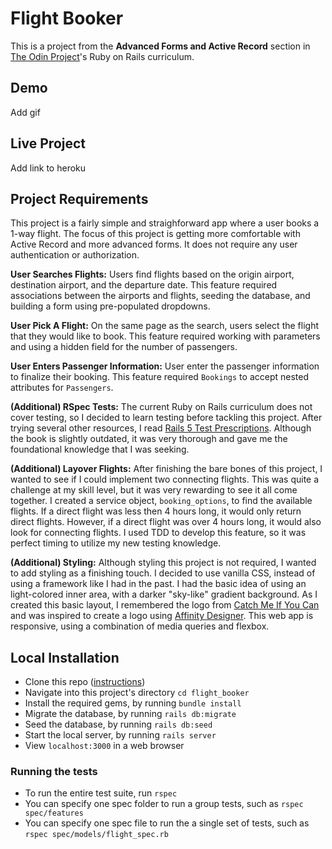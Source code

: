 # Flight Booker

This is a project from the **Advanced Forms and Active Record** section in [The Odin Project](https://www.theodinproject.com/courses/ruby-on-rails/lessons/building-advanced-forms)'s Ruby on Rails curriculum. 

## Demo
Add gif

## Live Project
Add link to heroku

## Project Requirements
This project is a fairly simple and straighforward app where a user books a 1-way flight. The focus of this project is getting more comfortable with Active Record and more advanced forms. It does not require any user authentication or authorization. 

**User Searches Flights:**
Users find flights based on the origin airport, destination airport, and the departure date. This feature required associations between the airports and flights, seeding the database, and building a form using pre-populated dropdowns.

**User Pick A Flight:** 
On the same page as the search, users select the flight that they would like to book. This feature required working with parameters and using a hidden field for the number of passengers.

**User Enters Passenger Information:** 
User enter the passenger information to finalize their booking. This feature required `Bookings` to accept nested attributes for `Passengers`. 

**(Additional) RSpec Tests:** 
The current Ruby on Rails curriculum does not cover testing, so I decided to learn testing before tackling this project. After trying several other resources, I read [Rails 5 Test Prescriptions](https://pragprog.com/titles/nrtest3/rails-5-test-prescriptions/). Although the book is slightly outdated, it was very thorough and gave me the foundational knowledge that I was seeking.

**(Additional) Layover Flights:** 
After finishing the bare bones of this project, I wanted to see if I could implement two connecting flights. This was quite a challenge at my skill level, but it was very rewarding to see it all come together. I created a service object, `booking_options`, to find the available flights. If a direct flight was less then 4 hours long, it would only return direct flights. However, if a direct flight was over 4 hours long, it would also look for connecting flights. I used TDD to develop this feature, so it was perfect timing to utilize my new testing knowledge.

**(Additional) Styling:** 
Although styling this project is not required, I wanted to add styling as a finishing touch. I decided to use vanilla CSS, instead of using a framework like I had in the past. I had the basic idea of using an light-colored inner area, with a darker "sky-like" gradient background. As I created this basic layout, I remembered the logo from [Catch Me If You Can](https://www.imdb.com/title/tt0264464/) and was inspired to create a logo using [Affinity Designer](https://affinity.serif.com/en-us/designer/). This web app is responsive, using a combination of media queries and flexbox. 

## Local Installation
- Clone this repo ([instructions](https://docs.github.com/en/free-pro-team@latest/github/creating-cloning-and-archiving-repositories/cloning-a-repository))
- Navigate into this project's directory `cd flight_booker`
- Install the required gems, by running `bundle install`
- Migrate the database, by running `rails db:migrate`
- Seed the database, by running `rails db:seed`
- Start the local server, by running `rails server`
- View `localhost:3000` in a web browser

### Running the tests
- To run the entire test suite, run `rspec`
- You can specify one spec folder to run a group tests, such as `rspec spec/features` 
- You can specify one spec file to run the a single set of tests, such as `rspec spec/models/flight_spec.rb` 
